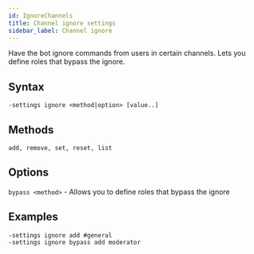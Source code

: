 ```yaml
---
id: IgnoreChannels
title: Channel ignore settings
sidebar_label: Channel ignore
---
```


Have the bot ignore commands from users in certain channels. Lets you define roles that bypass the ignore.

## Syntax  
`-settings ignore <method|option> [value..]`

## Methods
`add, remove, set, reset, list`

## Options
`bypass <method>` - Allows you to define roles that bypass the ignore

## Examples
`-settings ignore add #general`  
`-settings ignore bypass add moderator`